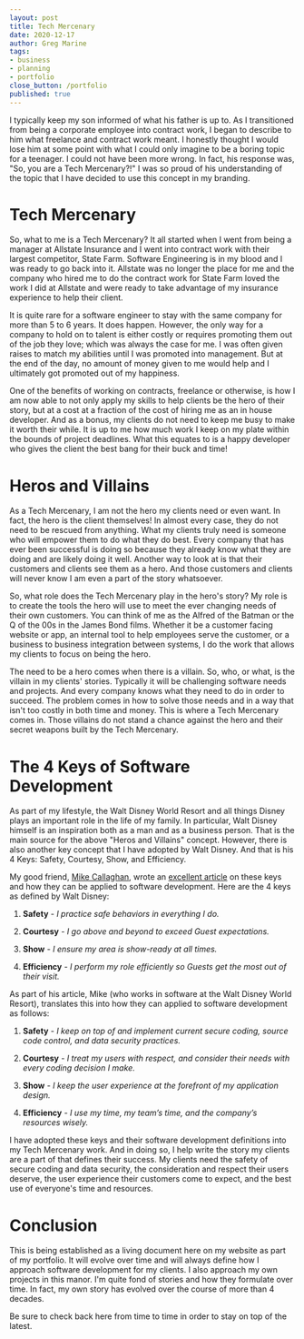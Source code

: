 ```yaml
---
layout: post
title: Tech Mercenary
date: 2020-12-17
author: Greg Marine
tags: 
- business
- planning
- portfolio
close_button: /portfolio
published: true
---
```


I typically keep my son informed of what his father is up to. As I transitioned from being a corporate employee into contract work, I began to describe to him what freelance and contract work meant. I honestly thought I would lose him at some point with what I could only imagine to be a boring topic for a teenager. I could not have been more wrong. In fact, his response was, "So, you are a Tech Mercenary?!" I was so proud of his understanding of the topic that I have decided to use this concept in my branding.

<!--more-->

# Tech Mercenary

So, what to me is a Tech Mercenary? It all started when I went from being a manager at Allstate Insurance and I went into contract work with their largest competitor, State Farm. Software Engineering is in my blood and I was ready to go back into it. Allstate was no longer the place for me and the company who hired me to do the contract work for State Farm loved the work I did at Allstate and were ready to take advantage of my insurance experience to help their client.

It is quite rare for a software engineer to stay with the same company for more than 5 to 6 years. It does happen. However, the only way for a company to hold on to talent is either costly or requires promoting them out of the job they love; which was always the case for me. I was often given raises to match my abilities until I was promoted into management. But at the end of the day, no amount of money given to me would help and I ultimately got promoted out of my happiness.

One of the benefits of working on contracts, freelance or otherwise, is how I am now able to not only apply my skills to help clients be the hero of their story, but at a cost at a fraction of the cost of hiring me as an in house developer. And as a bonus, my clients do not need to keep me busy to make it worth their while. It is up to me how much work I keep on my plate within the bounds of project deadlines. What this equates to is a happy developer who gives the client the best bang for their buck and time!

# Heros and Villains

As a Tech Mercenary, I am not the hero my clients need or even want. In fact, the hero is the client themselves! In almost every case, they do not need to be rescued from anything. What my clients truly need is someone who will empower them to do what they do best. Every company that has ever been successful is doing so because they already know what they are doing and are likely doing it well. Another way to look at is that their customers and clients see them as a hero. And those customers and clients will never know I am even a part of the story whatsoever.

So, what role does the Tech Mercenary play in the hero's story? My role is to create the tools the hero will use to meet the ever changing needs of their own customers. You can think of me as the Alfred of the Batman or the Q of the 00s in the James Bond films. Whether it be a customer facing website or app, an internal tool to help employees serve the customer, or a business to business integration between systems, I do the work that allows my clients to focus on being the hero.

The need to be a hero comes when there is a villain. So, who, or what, is the villain in my clients' stories. Typically it will be challenging software needs and projects. And every company knows what they need to do in order to succeed. The problem comes in how to solve those needs and in a way that isn't too costly in both time and money. This is where a Tech Mercenary comes in. Those villains do not stand a chance against the hero and their secret weapons built by the Tech Mercenary.

# The 4 Keys of Software Development

As part of my lifestyle, the Walt Disney World Resort and all things Disney plays an important role in the life of my family. In particular, Walt Disney himself is an inspiration both as a man and as a business person. That is the main source for the above "Heros and Villains" concept. However, there is also another key concept that I have adopted by Walt Disney. And that is his 4 Keys: Safety, Courtesy, Show, and Efficiency.

My good friend, [Mike Callaghan](https://twitter.com/walkingriver), wrote an [excellent article](https://walkingriver.com/four-keys/) on these keys and how they can be applied to software development. Here are the 4 keys as defined by Walt Disney:

1. **Safety** - *I practice safe behaviors in everything I do.*

2. **Courtesy** - *I go above and beyond to exceed Guest expectations.*

3. **Show** - *I ensure my area is show-ready at all times.*

4. **Efficiency** - *I perform my role efficiently so Guests get the most out of their visit.*

As part of his article, Mike (who works in software at the Walt Disney World Resort), translates this into how they can applied to software development as follows:

1. **Safety** - *I keep on top of and implement current secure coding, source code control, and data security practices.*

2. **Courtesy** - *I treat my users with respect, and consider their needs with every coding decision I make.*

3. **Show** - *I keep the user experience at the forefront of my application design.*

4. **Efficiency** - *I use my time, my team’s time, and the company’s resources wisely.*

I have adopted these keys and their software development definitions into my Tech Mercenary work. And in doing so, I help write the story my clients are a part of that defines their success. My clients need the safety of secure coding and data security, the consideration and respect their users deserve, the user experience their customers come to expect, and the best use of everyone's time and resources.

# Conclusion

This is being established as a living document here on my website as part of my portfolio. It will evolve over time and will always define how I approach software development for my clients. I also approach my own projects in this manor. I'm quite fond of stories and how they formulate over time. In fact, my own story has evolved over the course of more than 4 decades.

Be sure to check back here from time to time in order to stay on top of the latest.